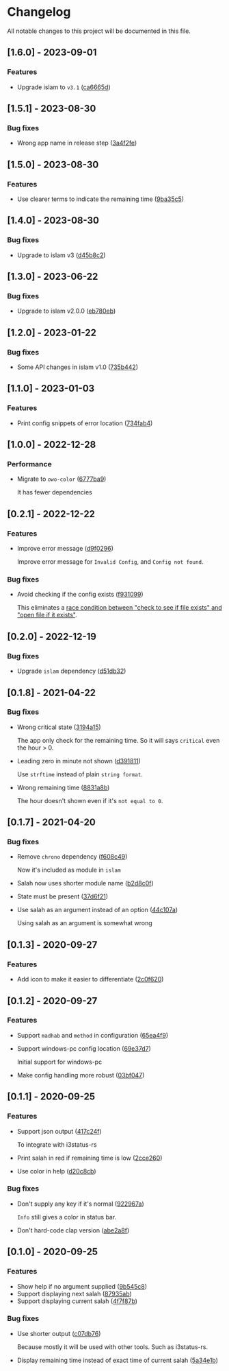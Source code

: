 # Changelog

All notable changes to this project will be documented in this file.

## [1.6.0] - 2023-09-01

### Features

- Upgrade islam to `v3.1` ([ca6665d](https://github.com/azzamsa/bilal/commit/ca6665d8409be28bd1ed2ac025e244dbce363066))

## [1.5.1] - 2023-08-30

### Bug fixes

- Wrong app name in release step ([3a4f2fe](https://github.com/azzamsa/bilal/commit/3a4f2fe832033c8089458656d3c9a872a13336b2))

## [1.5.0] - 2023-08-30

### Features

- Use clearer terms to indicate the remaining time ([9ba35c5](https://github.com/azzamsa/bilal/commit/9ba35c552ef1dccc4c0f8ee5cc66289a7633c5ff))

## [1.4.0] - 2023-08-30

### Bug fixes

- Upgrade to islam v3 ([d45b8c2](https://github.com/azzamsa/bilal/commit/d45b8c2a65469f7f40fcb9243d140043ad00992e))

## [1.3.0] - 2023-06-22

### Bug fixes

- Upgrade to islam v2.0.0 ([eb780eb](https://github.com/azzamsa/bilal/commit/eb780eb860525c7896475f74ae28c68f3603d306))

## [1.2.0] - 2023-01-22

### Bug fixes

- Some API changes in islam v1.0 ([735b442](https://github.com/azzamsa/bilal/commit/735b442c616402b7209068315cb1ffd506f81e20))

## [1.1.0] - 2023-01-03

### Features

- Print config snippets of error location ([734fab4](https://github.com/azzamsa/bilal/commit/734fab40a8e43e2e4a41d50e156eeb49a30a5575))

## [1.0.0] - 2022-12-28

### Performance

- Migrate to `owo-color` ([6777ba9](https://github.com/azzamsa/bilal/commit/6777ba9759a559884022163565a2ee19242dec3c))

  It has fewer dependencies

## [0.2.1] - 2022-12-22

### Features

- Improve error message ([d9f0296](https://github.com/azzamsa/bilal/commit/d9f0296961bd6aab042f869d59734acde49982bb))

  Improve error message for `Invalid Config`, and `Config not found`.

### Bug fixes

- Avoid checking if the config exists ([f931099](https://github.com/azzamsa/bilal/commit/f9310994465a985801d0cb1aa3076446f7cac819))

  This eliminates a [race condition between "check to see if file exists" and "open file if it exists"](https://en.wikipedia.org/wiki/Time-of-check_to_time-of-use).

## [0.2.0] - 2022-12-19

### Bug fixes

- Upgrade `islam` dependency ([d51db32](https://github.com/azzamsa/bilal/commit/d51db32cab86c23e9e8f6d5725cfb81446dbff6e))

## [0.1.8] - 2021-04-22

### Bug fixes

- Wrong critical state ([3194a15](https://github.com/azzamsa/bilal/commit/3194a1567c5f6ec531243eace6bc2e24026fe3f3))

  The app only check for the remaining time.
  So it will says `critical` even the hour > 0.

- Leading zero in minute not shown ([d391811](https://github.com/azzamsa/bilal/commit/d3918115f6b7e91241c5c344362d91d08dce8cc0))

  Use `strftime` instead of plain `string format`.

- Wrong remaining time ([8831a8b](https://github.com/azzamsa/bilal/commit/8831a8b70e1a7d0122dc226cb9d4244543172dd1))

  The hour doesn't shown even if it's `not equal to 0`.

## [0.1.7] - 2021-04-20

### Bug fixes

- Remove `chrono` dependency ([f608c49](https://github.com/azzamsa/bilal/commit/f608c495dddfaea12b73771a540ecd139a91a99f))

  Now it's included as module in `islam`

- Salah now uses shorter module name ([b2d8c0f](https://github.com/azzamsa/bilal/commit/b2d8c0f624c45725594b87edc35cfd4dc763fa09))
- State must be present ([37d6f21](https://github.com/azzamsa/bilal/commit/37d6f21717a531ce2e7c6b8a636234f7b7a25235))
- Use salah as an argument instead of an option ([44c107a](https://github.com/azzamsa/bilal/commit/44c107a2b421914231c06b8d45cd7da62b42b0b6))

  Using salah as an argument is somewhat wrong

## [0.1.3] - 2020-09-27

### Features

- Add icon to make it easier to differentiate ([2c0f620](https://github.com/azzamsa/bilal/commit/2c0f620dd0669cddffaf2958e88e312e086e4655))

## [0.1.2] - 2020-09-27

### Features

- Support `madhab` and `method` in configuration ([65ea4f9](https://github.com/azzamsa/bilal/commit/65ea4f9190e2dbb8fe5ff47fd8b1505b2ecc5a6a))
- Support windows-pc config location ([69e37d7](https://github.com/azzamsa/bilal/commit/69e37d72b7cdbb830440ba03dc10c420309eb982))

  Initial support for windows-pc

- Make config handling more robust ([03bf047](https://github.com/azzamsa/bilal/commit/03bf0472c44074b06b11e8a2d27ed6d922bd2625))

## [0.1.1] - 2020-09-25

### Features

- Support json output ([417c24f](https://github.com/azzamsa/bilal/commit/417c24f81fedb401e41995ec27437e7fcec4b134))

  To integrate with i3status-rs

- Print salah in red if remaining time is low ([2cce260](https://github.com/azzamsa/bilal/commit/2cce26049c0b44048939e92d45c66d5099f3d8a1))
- Use color in help ([d20c8cb](https://github.com/azzamsa/bilal/commit/d20c8cb5d66dd2e290b0e9443f1e1488c8ee1d95))

### Bug fixes

- Don't supply any key if it's normal ([922967a](https://github.com/azzamsa/bilal/commit/922967a1f163e184a8b549697d31e227e5f8ae02))

  `Info` still gives a color in status bar.

- Don't hard-code clap version ([abe2a8f](https://github.com/azzamsa/bilal/commit/abe2a8f05d53218031c0d64d5cb4a829a2974cca))

## [0.1.0] - 2020-09-25

### Features

- Show help if no argument supplied ([9b545c8](https://github.com/azzamsa/bilal/commit/9b545c889c0f76f0a4e007caf4914340ba016732))
- Support displaying next salah ([87935ab](https://github.com/azzamsa/bilal/commit/87935ab2db72d104d98ad2468a81432e2c9057df))
- Support displaying current salah ([4f7f87b](https://github.com/azzamsa/bilal/commit/4f7f87b99f059e7dff40b7883262fe1f9ae81ee1))

### Bug fixes

- Use shorter output ([c07db76](https://github.com/azzamsa/bilal/commit/c07db7664a9d92cec67c377cdb01d781931d9a40))

  Because mostly it will be used with other tools. Such as i3status-rs.

- Display remaining time instead of exact time of current salah ([5a34e1b](https://github.com/azzamsa/bilal/commit/5a34e1bbfc337cf35cafbc197deb0d8ffac02c50))

